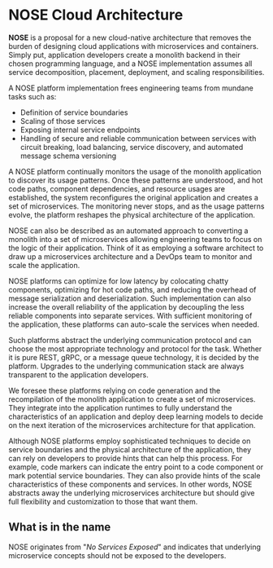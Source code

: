# NOSE Cloud Architecture

**NOSE** is a proposal for a new cloud-native architecture that removes the burden of designing cloud applications with microservices and containers. Simply put, application developers create a monolith backend in their chosen programming language, and a NOSE implementation assumes all service decomposition, placement, deployment, and scaling responsibilities.

A NOSE platform implementation frees engineering teams from mundane tasks such as:

- Definition of service boundaries
- Scaling of those services
- Exposing internal service endpoints
- Handling of secure and reliable communication between services with circuit breaking, load balancing, service discovery, and automated message schema versioning

A NOSE platform continually monitors the usage of the monolith application to discover its usage patterns. Once these patterns are understood, and hot code paths, component dependencies, and resource usages are established, the system reconfigures the original application and creates a set of microservices. The monitoring never stops, and as the usage patterns evolve, the platform reshapes the physical architecture of the application.

NOSE can also be described as an automated approach to converting a monolith into a set of microservices allowing engineering teams to focus on the logic of their application. Think of it as employing a software architect to draw up a microservices architecture and a DevOps team to monitor and scale the application.

NOSE platforms can optimize for low latency by colocating chatty components, optimizing for hot code paths, and reducing the overhead of message serialization and deserialization. Such implementation can also increase the overall reliability of the application by decoupling the less reliable components into separate services. With sufficient monitoring of the application, these platforms can auto-scale the services when needed.

Such platforms abstract the underlying communication protocol and can choose the most appropriate technology and protocol for the task. Whether it is pure REST, gRPC, or a message queue technology, it is decided by the platform. Upgrades to the underlying communication stack are always transparent to the application developers.

We foresee these platforms relying on code generation and the recompilation of the monolith application to create a set of microservices. They integrate into the application runtimes to fully understand the characteristics of an application and deploy deep learning models to decide on the next iteration of the microservices architecture for that application.

Although NOSE platforms employ sophisticated techniques to decide on service boundaries and the physical architecture of the application, they can rely on developers to provide hints that can help this process. For example, code markers can indicate the entry point to a code component or mark potential service boundaries. They can also provide hints of the scale characteristics of these components and services. In other words, NOSE abstracts away the underlying microservices architecture but should give full flexibility and customization to those that want them.

## What is in the name

NOSE originates from "*No Services Exposed*" and indicates that underlying microservice concepts should not be exposed to the developers.
